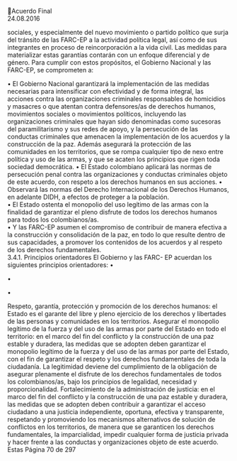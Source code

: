 Acuerdo Final  
24.08.2016  

sociales, y especialmente del nuevo movimiento o partido político que surja del tránsito de las FARC-EP a 
la actividad política legal, así como de sus integrantes en proceso de reincorporación a la vida civil. Las 
medidas para materializar estas garantías contarán con un enfoque diferencial y de género. 
Para cumplir con estos propósitos, el Gobierno Nacional y las FARC-EP, se comprometen a: 
 
• El Gobierno Nacional garantizará la implementación de las medidas necesarias para intensificar 
con efectividad y de forma integral, las acciones contra las organizaciones criminales responsables 
de  homicidios  y  masacres  o  que  atentan  contra  defensores/as  de  derechos  humanos, 
movimientos  sociales  o  movimientos  políticos,  incluyendo  las  organizaciones  criminales  que 
hayan  sido  denominadas  como  sucesoras  del  paramilitarismo  y  sus  redes  de  apoyo,  y  la 
persecución de las conductas criminales que amenacen la implementación de los acuerdos y la 
construcción de la paz. Además asegurará la protección de las comunidades en los territorios, que 
se rompa cualquier tipo de nexo entre política y uso de las armas, y que se acaten los principios 
que rigen toda sociedad democrática. 
• El  Estado  colombiano  aplicará  las  normas  de  persecución  penal  contra  las  organizaciones  y 
conductas  criminales  objeto  de  este  acuerdo,  con  respeto  a  los  derechos  humanos  en  sus 
acciones. 
• Observará las normas del Derecho Internacional de los Derechos Humanos, en adelante DIDH, a 
efectos de proteger a la población.  
• El Estado ostenta el monopolio del uso legítimo de las armas con la finalidad de garantizar el pleno 
disfrute de todos los derechos humanos para todos los colombianos/as.  
• Y  las  FARC-EP  asumen  el  compromiso  de  contribuir  de  manera  efectiva  a  la  construcción  y 
consolidación  de  la  paz,  en  todo  lo  que  resulte  dentro  de  sus  capacidades,  a  promover  los 
contenidos de los acuerdos y al respeto de los derechos fundamentales.  
3.4.1. Principios orientadores 
El Gobierno y las FARC- EP acuerdan los siguientes principios orientadores: 
•

•

•

Respeto, garantía, protección y promoción de los derechos humanos: el Estado es el garante del 
libre  y  pleno  ejercicio  de  los  derechos  y  libertades  de  las  personas  y  comunidades  en  los 
territorios. 
Asegurar el monopolio legítimo de la fuerza y del uso de las armas por parte del Estado en todo 
el territorio: en el marco del fin del conflicto y la construcción de una paz estable y duradera, las 
medidas  que  se  adopten  deben  garantizar  el  monopolio  legítimo  de  la  fuerza  y  del  uso  de  las 
armas por parte del Estado, con el fin de garantizar el respeto y los derechos fundamentales de 
toda  la  ciudadanía.  La  legitimidad  deviene  del  cumplimiento  de  la  obligación  de  asegurar 
plenamente  el  disfrute  de  los  derechos  fundamentales  de  todos  los  colombianos/as,  bajo  los 
principios de legalidad, necesidad y proporcionalidad. 
Fortalecimiento de la administración de justicia: en el marco del fin del conflicto y la construcción 
de una paz estable y duradera, las medidas que se adopten deben contribuir a garantizar el acceso 
ciudadano  a  una  justicia  independiente,  oportuna,  efectiva  y  transparente,  respetando  y 
promoviendo los mecanismos alternativos de solución de conflictos en los territorios, de manera 
que  se  garanticen  los  derechos  fundamentales,  la  imparcialidad,  impedir  cualquier  forma  de 
justicia  privada  y  hacer  frente  a  las  conductas  y  organizaciones  objeto  de  este  acuerdo.  Estas 
Página 70 de 297 

 


